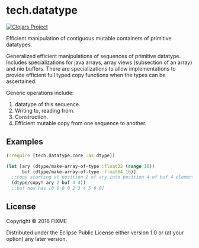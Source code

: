 # tech.datatype 
[![Clojars Project](https://clojars.org/techascent/tech.datatype/latest-version.svg)](https://clojars.org/techascent/tech.datatype)


Efficient manipulation of contiguous mutable containers of primitive datatypes.

Generalized efficient manipulations of sequences of primitive datatype.
Includes specializations for java arrays, array views (subsection of an array)
and nio buffers.  There are specializations to allow implementations to provide
efficient full typed copy functions when the types can be ascertained.

  Generic operations include:
  1. datatype of this sequence.
  2. Writing to, reading from.
  3. Construction.
  4. Efficient mutable copy from one sequence to another.



## Examples


```clojure
(:require [tech.datatype.core :as dtype])

(let [ary (dtype/make-array-of-type :float32 (range 10))
      buf (dtype/make-array-of-type :float64 10)]
  ;;copy starting at position 2 of ary into position 4 of buf 4 elements
  (dtype/copy! ary 2 buf 4 4))
  ;;buf now has [0 0 0 0 2 3 4 5 0 0]
```

## License

Copyright © 2016 FIXME

Distributed under the Eclipse Public License either version 1.0 or (at
your option) any later version.
